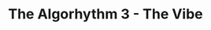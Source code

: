 ---
layout: playlist
title: The Algorhythm 3 - The Vibe
startDate: 2024
endDate: under development
songs: [
    mac-guitar,
    kirby-one,
    candy-rain
]
---